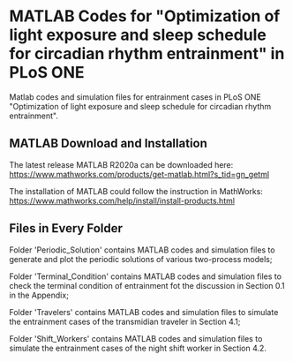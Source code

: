 # MATLAB Codes for "Optimization of light exposure and sleep schedule for circadian rhythm entrainment" in PLoS ONE
Matlab codes and simulation files for entrainment cases in PLoS ONE "Optimization of light exposure and sleep schedule for circadian rhythm entrainment".
## MATLAB Download and Installation
The latest release MATLAB R2020a can be downloaded here: https://www.mathworks.com/products/get-matlab.html?s_tid=gn_getml

The installation of MATLAB could follow the instruction in MathWorks: https://www.mathworks.com/help/install/install-products.html
## Files in Every Folder
Folder 'Periodic_Solution' contains MATLAB codes and simulation files to generate and plot the periodic solutions of various two-process models;

Folder 'Terminal_Condition' contains MATLAB codes and simulation files to check the terminal condition of entrainment fot the discussion in Section 0.1 in the Appendix;

Folder 'Travelers' contains MATLAB codes and simulation files to simulate the entrainment cases of the transmidian traveler in Section 4.1;

Folder 'Shift_Workers' contains MATLAB codes and simulation files to simulate the entrainment cases of the night shift worker in Section 4.2.
